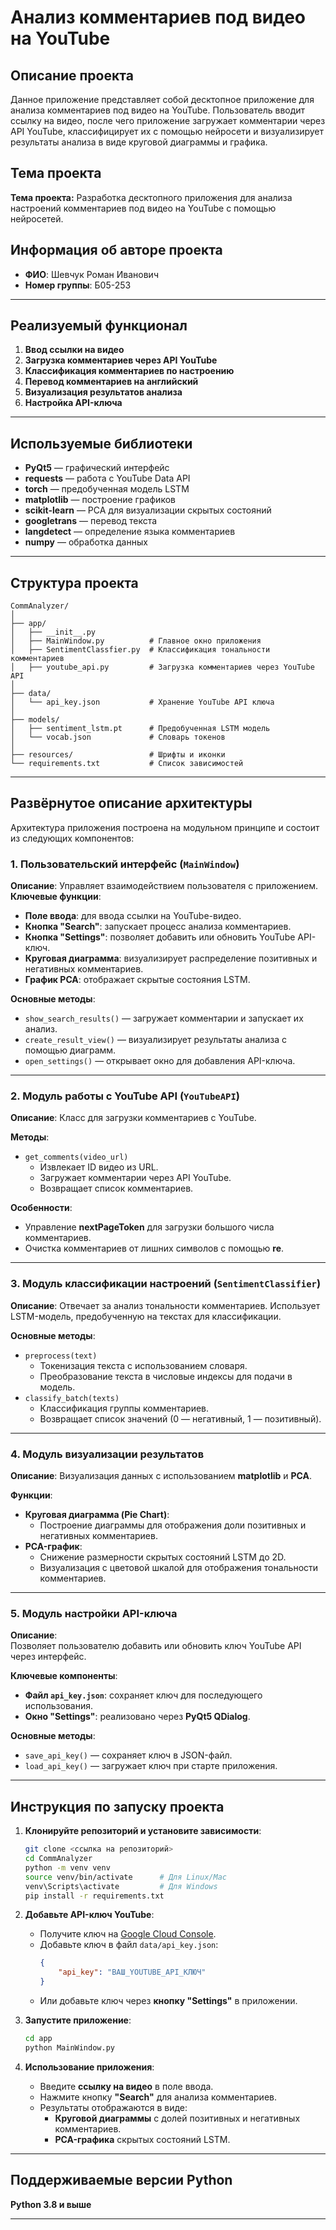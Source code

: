 
# Анализ комментариев под видео на YouTube

## Описание проекта

Данное приложение представляет собой десктопное приложение для анализа комментариев под видео на YouTube. Пользователь вводит ссылку на видео, после чего приложение загружает комментарии через API YouTube, классифицирует их с помощью нейросети и визуализирует результаты анализа в виде круговой диаграммы и графика.

## Тема проекта

**Тема проекта:** Разработка десктопного приложения для анализа настроений комментариев под видео на YouTube с помощью нейросетей.

## Информация об авторе проекта

- **ФИО**: Шевчук Роман Иванович  
- **Номер группы**: Б05-253  

---

## Реализуемый функционал

1. **Ввод ссылки на видео**  
2. **Загрузка комментариев через API YouTube**  
3. **Классификация комментариев по настроению**  
4. **Перевод комментариев на английский**  
5. **Визуализация результатов анализа**  
6. **Настройка API-ключа**  

---

## Используемые библиотеки

- **PyQt5** — графический интерфейс  
- **requests** — работа с YouTube Data API  
- **torch** — предобученная модель LSTM  
- **matplotlib** — построение графиков  
- **scikit-learn** — PCA для визуализации скрытых состояний  
- **googletrans** — перевод текста  
- **langdetect** — определение языка комментариев  
- **numpy** — обработка данных  

---

## Структура проекта

```plaintext
CommAnalyzer/
│
├── app/
│   ├── __init__.py
│   ├── MainWindow.py          # Главное окно приложения
│   ├── SentimentClassfier.py  # Классификация тональности комментариев
│   ├── youtube_api.py         # Загрузка комментариев через YouTube API
│
├── data/
│   └── api_key.json           # Хранение YouTube API ключа
│
├── models/
│   ├── sentiment_lstm.pt      # Предобученная LSTM модель
│   └── vocab.json             # Словарь токенов
│
├── resources/                 # Шрифты и иконки
└── requirements.txt           # Список зависимостей
```

---

## Развёрнутое описание архитектуры

Архитектура приложения построена на модульном принципе и состоит из следующих компонентов:

### 1. **Пользовательский интерфейс (`MainWindow`)**
**Описание**: Управляет взаимодействием пользователя с приложением.  
**Ключевые функции**:
- **Поле ввода**: для ввода ссылки на YouTube-видео.
- **Кнопка "Search"**: запускает процесс анализа комментариев.
- **Кнопка "Settings"**: позволяет добавить или обновить YouTube API-ключ.
- **Круговая диаграмма**: визуализирует распределение позитивных и негативных комментариев.
- **График PCA**: отображает скрытые состояния LSTM.

**Основные методы**:
- `show_search_results()` — загружает комментарии и запускает их анализ.  
- `create_result_view()` — визуализирует результаты анализа с помощью диаграмм.  
- `open_settings()` — открывает окно для добавления API-ключа.  

---

### 2. **Модуль работы с YouTube API (`YouTubeAPI`)**
**Описание**: Класс для загрузки комментариев с YouTube.  

**Методы**:
- `get_comments(video_url)`  
  - Извлекает ID видео из URL.  
  - Загружает комментарии через API YouTube.  
  - Возвращает список комментариев.  

**Особенности**:
- Управление **nextPageToken** для загрузки большого числа комментариев.  
- Очистка комментариев от лишних символов с помощью **re**.  

---

### 3. **Модуль классификации настроений (`SentimentClassifier`)**
**Описание**: Отвечает за анализ тональности комментариев. Использует LSTM-модель, предобученную на текстах для классификации.

**Основные методы**:
- `preprocess(text)`  
  - Токенизация текста с использованием словаря.  
  - Преобразование текста в числовые индексы для подачи в модель.  
- `classify_batch(texts)`  
  - Классификация группы комментариев.  
  - Возвращает список значений (0 — негативный, 1 — позитивный).  

---

### 4. **Модуль визуализации результатов**
**Описание**: Визуализация данных с использованием **matplotlib** и **PCA**.  

**Функции**:
- **Круговая диаграмма (Pie Chart)**:  
  - Построение диаграммы для отображения доли позитивных и негативных комментариев.  
- **PCA-график**:  
  - Снижение размерности скрытых состояний LSTM до 2D.  
  - Визуализация с цветовой шкалой для отображения тональности комментариев.  

---

### 5. **Модуль настройки API-ключа**
**Описание**:  
Позволяет пользователю добавить или обновить ключ YouTube API через интерфейс.  

**Ключевые компоненты**:
- **Файл `api_key.json`**: сохраняет ключ для последующего использования.  
- **Окно "Settings"**: реализовано через **PyQt5 QDialog**.  

**Основные методы**:
- `save_api_key()` — сохраняет ключ в JSON-файл.  
- `load_api_key()` — загружает ключ при старте приложения.  

---

## Инструкция по запуску проекта

1. **Клонируйте репозиторий и установите зависимости**:  
   ```bash
   git clone <ссылка на репозиторий>
   cd CommAnalyzer
   python -m venv venv
   source venv/bin/activate      # Для Linux/Mac
   venv\Scripts\activate         # Для Windows
   pip install -r requirements.txt
   ```

2. **Добавьте API-ключ YouTube**:  
   - Получите ключ на [Google Cloud Console](https://console.cloud.google.com/).  
   - Добавьте ключ в файл `data/api_key.json`:
     ```json
     {
         "api_key": "ВАШ_YOUTUBE_API_КЛЮЧ"
     }
     ```
   - Или добавьте ключ через **кнопку "Settings"** в приложении.

3. **Запустите приложение**:  
   ```bash
   cd app
   python MainWindow.py
   ```

4. **Использование приложения**:  
   - Введите **ссылку на видео** в поле ввода.  
   - Нажмите кнопку **"Search"** для анализа комментариев.  
   - Результаты отображаются в виде:
     - **Круговой диаграммы** с долей позитивных и негативных комментариев.  
     - **PCA-графика** скрытых состояний LSTM.  

---

## Поддерживаемые версии Python

**Python 3.8 и выше**

---
